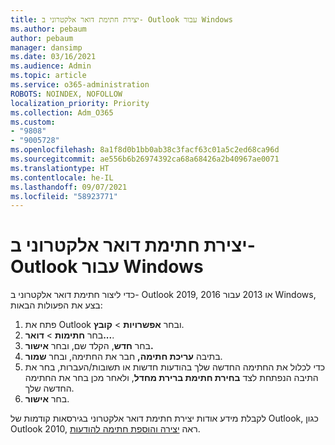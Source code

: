 ```yaml
---
title: יצירת חתימת דואר אלקטרוני ב- Outlook עבור Windows
ms.author: pebaum
author: pebaum
manager: dansimp
ms.date: 03/16/2021
ms.audience: Admin
ms.topic: article
ms.service: o365-administration
ROBOTS: NOINDEX, NOFOLLOW
localization_priority: Priority
ms.collection: Adm_O365
ms.custom:
- "9808"
- "9005728"
ms.openlocfilehash: 8a1f8d0b1bb0ab38c3facf63c01a5c2ed68ca96d
ms.sourcegitcommit: ae556b6b26974392ca68a68426a2b40967ae0071
ms.translationtype: HT
ms.contentlocale: he-IL
ms.lasthandoff: 09/07/2021
ms.locfileid: "58923771"
---
```

# <a name="create-an-email-signature-in-outlook-for-windows"></a>יצירת חתימת דואר אלקטרוני ב- Outlook עבור Windows

כדי ליצור חתימת דואר אלקטרוני ב- Outlook 2019, 2016 או 2013 עבור Windows, בצע את הפעולות הבאות:

1. פתח את Outlook ובחר **אפשרויות** > **קובץ**.
1. בחר **חתימות** > **דואר...**.
1. בחר **חדש**, הקלד שם, ובחר **אישור.**
1. בתיבה **עריכת חתימה,** חבר את החתימה, ובחר **שמור**.
1. כדי לכלול את החתימה החדשה שלך בהודעות חדשות או תשובות/העברות, בחר את התיבה הנפתחת לצד **בחירת חתימת ברירת מחדל**, ולאחר מכן בחר את החתימה החדשה שלך.
1. בחר **אישור**.

לקבלת מידע אודות יצירת חתימת דואר אלקטרוני בגירסאות קודמות של Outlook, כגון Outlook 2010, ראה [יצירה והוספת חתימה להודעות](https://support.microsoft.com/office/8ee5d4f4-68fd-464a-a1c1-0e1c80bb27f2#ID0EAADAAA=Office_2007_-_2010).
